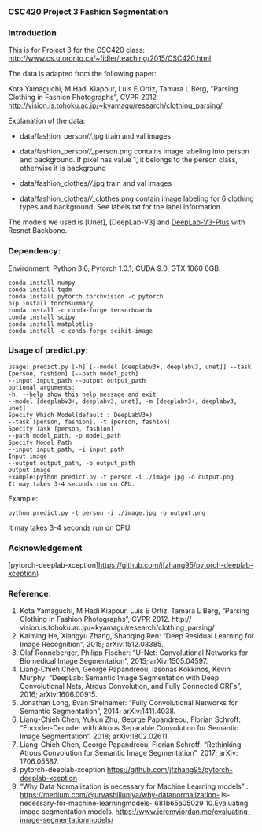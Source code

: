 ### CSC420 Project 3 Fashion Segmentation

### Introduction

This is for Project 3 for the CSC420 class: http://www.cs.utoronto.ca/~fidler/teaching/2015/CSC420.html

The data is adapted from the following paper:

Kota Yamaguchi, M Hadi Kiapour, Luis E Ortiz, Tamara L Berg, "Parsing Clothing in Fashion Photographs", CVPR 2012
http://vision.is.tohoku.ac.jp/~kyamagu/research/clothing_parsing/

Explanation of the data:

- data/fashion_person/*/*.jpg  train and val images
- data/fashion_person/*/*_person.png   contains image labeling into person and background. If pixel has value 1, it belongs to the person class, otherwise it is background

- data/fashion_clothes/*/*.jpg  train and val images
- data/fashion_clothes/*/*_clothes.png  contain image labeling for 6 clothing types and background. See labels.txt for the label information.

The models we used is [Unet], [DeepLab-V3] and [DeepLab-V3-Plus](https://arxiv.org/pdf/1802.02611) with Resnet Backbone.


### Dependency:
Environment: Python 3.6, Pytorch 1.0.1, CUDA 9.0, GTX 1060 6GB.
```Shell
conda install numpy
conda install tqdm
conda install pytorch torchvision -c pytorch
pip install torchsummary
conda install -c conda-forge tensorboardx
conda install scipy
conda install matplotlib
conda install -c conda-forge scikit-image
```

### Usage of predict.py:
```Shell
usage: predict.py [-h] [--model [deeplabv3+, deeplabv3, unet]] --task
[person, fashion] [--path model_path]
--input input_path --output output_path
optional arguments:
-h, --help show this help message and exit
--model [deeplabv3+, deeplabv3, unet], -m [deeplabv3+, deeplabv3,
unet]
Specify Which Model(default : DeepLabV3+)
--task [person, fashion], -t [person, fashion]
Specify Task [person, fashion]
--path model_path, -p model_path
Specify Model Path
--input input_path, -i input_path
Input image
--output output_path, -o output_path
Output image
Example:python predict.py -t person -i ./image.jpg -o output.png
It may takes 3-4 seconds run on CPU.
```
Example:
```Shell
python predict.py -t person -i ./image.jpg -o output.png
```
It may takes 3-4 seconds run on CPU.

### Acknowledgement
[pytorch-deeplab-xception]https://github.com/jfzhang95/pytorch-deeplab-xception)


### Reference:
1. Kota Yamaguchi, M Hadi Kiapour, Luis E Ortiz, Tamara L Berg,
“Parsing Clothing in Fashion Photographs”, CVPR 2012. http://
vision.is.tohoku.ac.jp/~kyamagu/research/clothing_parsing/
2. Kaiming He, Xiangyu Zhang, Shaoqing Ren: “Deep Residual
Learning for Image Recognition”, 2015; arXiv:1512.03385.
3. Olaf Ronneberger, Philipp Fischer: “U-Net: Convolutional Networks
for Biomedical Image Segmentation”, 2015; arXiv:1505.04597.
4. Liang-Chieh Chen, George Papandreou, Iasonas Kokkinos, Kevin
Murphy: “DeepLab: Semantic Image Segmentation with Deep
Convolutional Nets, Atrous Convolution, and Fully Connected CRFs”,
2016; arXiv:1606.00915.
5. Jonathan Long, Evan Shelhamer: “Fully Convolutional Networks for
Semantic Segmentation”, 2014; arXiv:1411.4038.
6. Liang-Chieh Chen, Yukun Zhu, George Papandreou, Florian Schroff:
“Encoder-Decoder with Atrous Separable Convolution for Semantic
Image Segmentation”, 2018; arXiv:1802.02611.
7. Liang-Chieh Chen, George Papandreou, Florian Schroff: “Rethinking
Atrous Convolution for Semantic Image Segmentation”, 2017; arXiv:
1706.05587.
8. pytorch-deeplab-xception
https://github.com/jfzhang95/pytorch-deeplab-xception
9. “Why Data Normalization is necessary for Machine Learning
models” : https://medium.com/@urvashilluniya/why-datanormalization-
is-necessary-for-machine-learningmodels-
681b65a05029
10.Evaluating image segmentation models.
https://www.jeremyjordan.me/evaluating-image-segmentationmodels/


